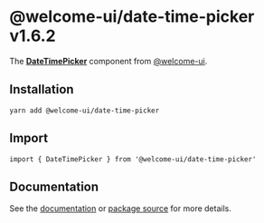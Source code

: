 # @welcome-ui/date-time-picker v1.6.2
  
The **[DateTimePicker](http://welcome-ui.com/fields/date-time-picker)** component from [@welcome-ui](http://welcome-ui.com).

## Installation

    yarn add @welcome-ui/date-time-picker

## Import

    import { DateTimePicker } from '@welcome-ui/date-time-picker'

## Documentation

See the [documentation](http://welcome-ui.com/fields/date-time-picker) or [package source](https://github.com/WTTJ/welcome-ui/tree/v1.6.2/packages/DateTimePicker) for more details.
